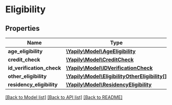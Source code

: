 # Eligibility

## Properties
Name | Type | Description | Notes
------------ | ------------- | ------------- | -------------
**age_eligibility** | [**\Yapily\Model\AgeEligibility**](AgeEligibility.md) |  | [optional] 
**credit_check** | [**\Yapily\Model\CreditCheck**](CreditCheck.md) |  | [optional] 
**id_verification_check** | [**\Yapily\Model\IDVerificationCheck**](IDVerificationCheck.md) |  | [optional] 
**other_eligibility** | [**\Yapily\Model\EligibilityOtherEligibility[]**](EligibilityOtherEligibility.md) |  | [optional] 
**residency_eligibility** | [**\Yapily\Model\ResidencyEligibility**](ResidencyEligibility.md) |  | [optional] 

[[Back to Model list]](../README.md#documentation-for-models) [[Back to API list]](../README.md#documentation-for-api-endpoints) [[Back to README]](../README.md)


